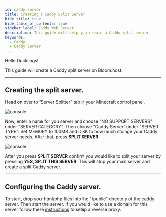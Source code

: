 ```yaml
---
id: caddy-server
title: Creating a Caddy Split Server
hide_title: true
hide_table_of_contents: true
sidebar_label: Caddy Web Server
description: This guide will help you create a Caddy split server.
keywords:
  - Caddy
  - Caddy Server
---
```


Hello Ducklings!

This guide will create a Caddy split server on Bloom.host.

---

## Creating the split server.

Head on over to "Server Splitter" tab in your Minecraft control panel.

![console](/imgs/extras/caddy_server/5.png)

Now, enter a name for you server and choose "NO SUPPORT SERVERS" under "SERVER CATEGORY". Then choose "Caddy Server" under "SERVER TYPE". Set MEMORY to 100MB and DISK to how much storage your Caddy server needs. After that, press **SPLIT SERVER**.

![console](/imgs/extras/caddy_server/4.png)

After you press **SPLIT SERVER** confirm you would like to split your server by pressing **YES, SPLIT THIS SERVER**. This will stop your main server and create a split Caddy server.

---

## Configuring the Caddy server.

To start, drop your html/php files into the "/public" directory of the caddy server. Then start the server.
If you would like to use a domain for this server follow these [instructions](https://docs.bloom.host/ports-and-proxies/) to setup a reverse proxy.
